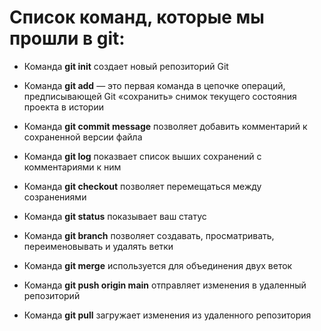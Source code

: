 # Список команд, которые мы прошли в git:

* Команда **git init** создает новый репозиторий Git

* Команда **git add** — это первая команда в цепочке операций, предписывающей Git «сохранить» снимок текущего состояния проекта в истории

* Команда **git commit message** позволяет добавить комментарий к сохраненной версии файла

* Команда **git log** показвает список выших сохранений с комментариями к ним 

* Команда **git checkout** позволяет перемещаться между созранениями 

* Команда **git status** показывает ваш статус

* Команда **git branch** позволяет создавать, просматривать, переименовывать и удалять ветки

* Команда **git merge** используется для объединения двух веток

* Команда **git push origin main** отправляет изменения в удаленный репозиторий

* Команда **git pull** загружает изменения из удаленного репозитория 
